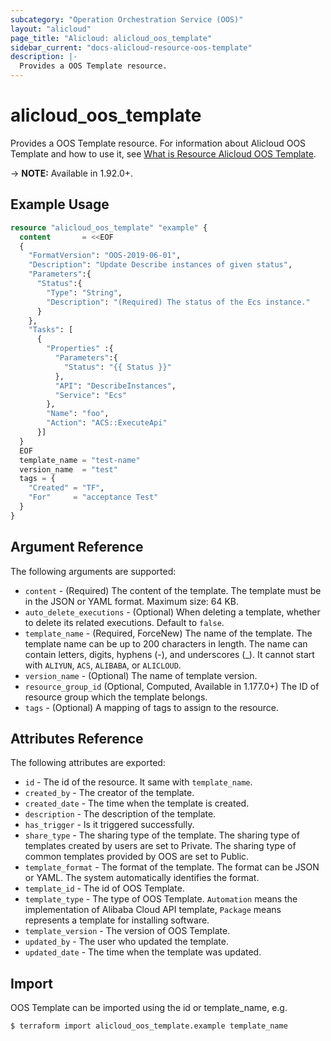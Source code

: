 ```yaml
---
subcategory: "Operation Orchestration Service (OOS)"
layout: "alicloud"
page_title: "Alicloud: alicloud_oos_template"
sidebar_current: "docs-alicloud-resource-oos-template"
description: |-
  Provides a OOS Template resource.
---
```


# alicloud\_oos\_template

Provides a OOS Template resource. For information about Alicloud OOS Template and how to use it, see [What is Resource Alicloud OOS Template](https://www.alibabacloud.com/help/doc-detail/120761.htm).

-> **NOTE:** Available in 1.92.0+.

## Example Usage

```terraform
resource "alicloud_oos_template" "example" {
  content       = <<EOF
  {
    "FormatVersion": "OOS-2019-06-01",
    "Description": "Update Describe instances of given status",
    "Parameters":{
      "Status":{
        "Type": "String",
        "Description": "(Required) The status of the Ecs instance."
      }
    },
    "Tasks": [
      {
        "Properties" :{
          "Parameters":{
            "Status": "{{ Status }}"
          },
          "API": "DescribeInstances",
          "Service": "Ecs"
        },
        "Name": "foo",
        "Action": "ACS::ExecuteApi"
      }]
  }
  EOF
  template_name = "test-name"
  version_name  = "test"
  tags = {
    "Created" = "TF",
    "For"     = "acceptance Test"
  }
}

```

## Argument Reference

The following arguments are supported:

* `content` - (Required) The content of the template. The template must be in the JSON or YAML format. Maximum size: 64 KB. 
* `auto_delete_executions` - (Optional) When deleting a template, whether to delete its related executions. Default to `false`.
* `template_name` - (Required, ForceNew) The name of the template. The template name can be up to 200 characters in length. The name can contain letters, digits, hyphens (-), and underscores (_). It cannot start with `ALIYUN`, `ACS`, `ALIBABA`, or `ALICLOUD`.
* `version_name` - (Optional) The name of template version.
* `resource_group_id` (Optional, Computed, Available in 1.177.0+) The ID of resource group which the template belongs.  
* `tags` - (Optional) A mapping of tags to assign to the resource.
                    
## Attributes Reference

The following attributes are exported:

* `id` - The id of the resource. It same with `template_name`.
* `created_by` - The creator of the template.
* `created_date` - The time when the template is created.
* `description` - The description of the template.
* `has_trigger` - Is it triggered successfully.
* `share_type` - The sharing type of the template. The sharing type of templates created by users are set to Private. The sharing type of common templates provided by OOS are set to Public.
* `template_format` - The format of the template. The format can be JSON or YAML. The system automatically identifies the format.
* `template_id` - The id of OOS Template.
* `template_type` - The type of OOS Template. `Automation` means the implementation of Alibaba Cloud API template, `Package` means represents a template for installing software.
* `template_version` - The version of OOS Template.
* `updated_by` - The user who updated the template.
* `updated_date` - The time when the template was updated.

## Import

OOS Template can be imported using the id or template_name, e.g.

```
$ terraform import alicloud_oos_template.example template_name
```
